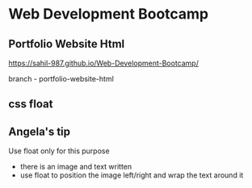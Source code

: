 # Web Development Bootcamp


## Portfolio Website Html

https://sahil-987.github.io/Web-Development-Bootcamp/

branch - portfolio-website-html



## css float

## Angela's tip
Use float only for this purpose
- there is an image and text written
- use float to position the image left/right and wrap the text around it